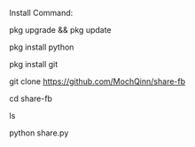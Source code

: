 

Install Command:

pkg upgrade && pkg update

pkg install python

pkg install git

git clone https://github.com/MochQinn/share-fb

cd share-fb

ls

python share.py
